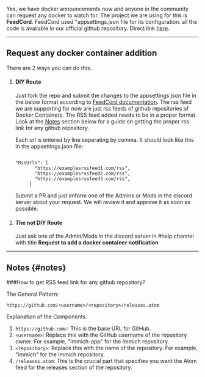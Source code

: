 
Yes, we have docker announcements now and anyone in the community can request any docker to watch for. The project we are using for this is **FeedCord**. FeedCord used "appsettings.json file for its configuration. all the code is available in our official github repository. Direct link [here](https://github.com/homelabindia/webapps/blob/main/feedcord/appsettings.json).

---

## Request any docker container addition

There are 2 ways you can do this.

1. #### **DIY Route**

     Just fork the repo and submit the changes to the appsettings.json file in the below format according to [FeedCord documentation](https://github.com/Qolors/FeedCord). The rss feed we are supporting for now are just rss feeds of github repositories of Docker Containers. The RSS feed added needs to be in a proper format. Look at the [Notes](#notes) section below for a guide on getting the proper rss link for any github repository.

     Each url is entered by line seperating by comma. It should look like this in the appsettings.json file:
    ```

    "RssUrls": [
           "https://examplesrssfeed1.com/rss",
           "https://examplesrssfeed2.com/rss",
           "https://examplesrssfeed3.com/rss",
         ]

    ```
    Submit a PR and just imform one of the Admins or Mods in the discord server about your request. We will review it and approve it as soon as possible.

2. #### **The not DIY Route**
   
     Just ask one of the Admin/Mods in the discord server in #help channel with title **Request to add a docker container notification**

---

## Notes {#notes}

###How to get RSS feed link for any github repository?

The General Pattern:

```
https://github.com/<username>/<repository>/releases.atom
```

Explanation of the Components:

1. ```https://github.com/```: This is the base URL for GitHub.
2. ```<username>```: Replace this with the GitHub username of the repository owner. For example, "immich-app" for the Immich repository.
3. ```<repository>```: Replace this with the name of the repository. For example, "immich" for the Immich repository.
4. ```/releases.atom```: This is the crucial part that specifies you want the Atom feed for the releases section of the repository.

